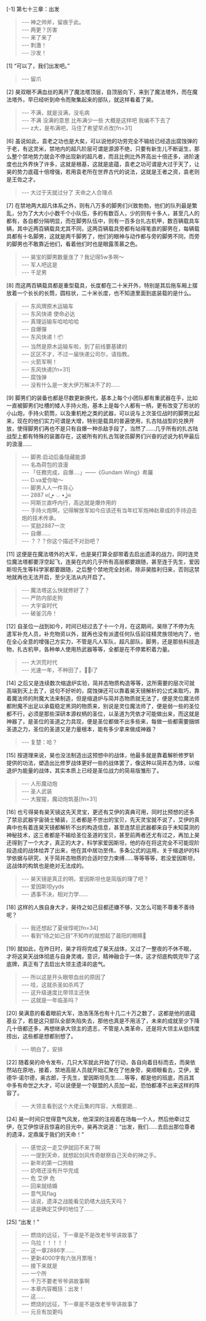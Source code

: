 
[-1] 第七十三章：出发
>--- 神之帅斧，留痕于此。<br>
>--- 两更？厉害<br>
>--- 来了来了<br>
>--- 刺激！<br>
>--- 沙发！<br>

[1] “可以了，我们出发吧。”
>--- 留爪<br>

[2] 昊双眼不满血丝的离开了魔法塔顶层，自顶层向下，来到了魔法塔外，而在魔法塔外，早已经听到命令而聚集起来的部队，就这样看着了昊。
>--- 不满，就是没满，没毛病<br>
>--- 不满  没满的意思  比布满少一些  大概是这样吧  我编不下去了<br>
>--- z大，是布满吧，马住了希望早点改[fn=31]<br>

[6] 虽说如此，袁老之功也是大矣，可以说他的功劳完全不输给已经造出腐蚀弹的于老，有这灵米，禁地内的超凡阶层可谓是源源不绝，只要有新生儿不断诞生，那么整个禁地势力就会不停出现新的超凡者，而且比例比外界高出十倍还多，进阶速度也比外界快了许多，这就是根基，这就是底蕴，袁老之功可谓是大过于天了，让昊的势力底蕴十倍增强，若用袁老所在世界古代的说法，这就是王者之资，袁老则是王佐之才。
>--- 大过于天就过分了  天命之人合理点<br>

[7] 在禁地两大超凡体系之外，则有八万多的脚男们兴致勃勃，他们的队列最是繁乱，分为了大大小小数千个小队伍，多的有数百人，少的则有十多人，甚至几人的都有，各自都分隔明显，而在脚男队伍中，则有一百多台扎古机甲，数百辆载具车辆，其中近两百辆载具尤其不同，这两百辆载具旁都有站得笔直的脚男在，每辆载具都有十名脚男，这就是两千脚男了，他们的眼神与动作都与旁的脚男不同，而旁的脚男也不敢靠近他们，看着他们时也是眼露羡慕之色。
>--- 昊宝的脚男数量涨了？我记得5w多啊～<br>
>--- 军人吧这是<br>
>--- 千足男<br>

[8] 而这两百辆载具都是重型载具，长度都在二十米开外，特别是其后拖车厢上摆放着一个长长的长筒，圆柱状，二十米长度，也不知道里面到底装载的是什么。
>--- 东风牌原木运输车<br>
>--- 东风快递 使命必达<br>
>--- 真理运输车哈哈哈哈<br>
>--- 自爆彈<br>
>--- 东风快递！📦<br>
>--- 当然是原木运输车啦，到了前线要基建的<br>
>--- 区区不才，不过一届快递公司尔，请指教。<br>
>--- 火箭军啊！<br>
>--- 东风快递[fn=31]<br>
>--- 腐蚀弹<br>
>--- 没有什么是一发大伊万解决不了的……<br>

[9] 脚男们的装备也都是尽数更新换代，基本上每个小团队都有重武器在手，比如一直被脚男们吐槽的矮人手持火炮，基本上是每个人都有一柄，更有改变了形状的小山炮，手持火箭筒，以及重机枪之类的武器，可以说与上次圣位战时的脚男比起来，现在的他们实力可谓是大增，特别是载具的普遍使用，扎古陆战型的兑换开放，使得脚男们再也不是只有自爆一种杀敌手段了，当然了……几乎所有的扎古陆战型上都有特殊的装置存在，这被所有的扎古驾驶员脚男们兴奋的述说为机甲最后的浪漫……
>--- 脚男:启动后备隐藏能源<br>
>--- 名為荷包的浪漫<br>
>--- 「任務完成，自爆‥‥」——《Gundam Wing》希羅<br>
>--- D.va爱你呦～<br>
>--- 脚男人人一件背心<br>
>--- 2887 ฅ( ̳• ◡ • ̳)ฅ<br>
>--- 阿斯兰直呼内行，高达就是爆炸用的<br>
>--- 手持火炮啊，记得解放军如今应该还有当年红军炮神赵章成的手持迫击炮的技术传承。<br>
>--- 奖励2887一次<br>
>--- 自爆……<br>
>--- ？？？你这个描述不对劲吧？<br>

[11] 这便是在魔法塔外的大军，也是昊打算全部带着去启出遗泽的战力，同时连灵位魔法塔都要浮空起飞，连昊在内的几乎所有高层都要跟随，甚至连于先生，爱因斯坦先生等科学家都要跟随，之后整个禁地完全封闭，除非昊胜利归来，否则这禁地就再也无法开启，至少无法从内开启了。
>--- 魔法塔这么快就修好了？<br>
>--- 严防内部走狗<br>
>--- 大宇宙时代<br>
>--- 破釜沉舟！<br>

[12] 自圣位一战到如今，时间已经过去了十一个月，在这期间，昊除了不停为先遣军补充人员，补充物资以外，就再也没有派遣任何队伍前往精灵族领地内了，他在全心全意的增强己方实力，不管是凡人军队，超凡部队，脚男，还是那些科技造物，扎古机甲，各种单人使用热武器等等，全都是在不停累积着力量。
>--- 大洪荒时代<br>
>--- 光速一年，不种田了，👴🏻i了<br>

[14] 之后又是连续数次缩退炉实验，简并态物质构造等等，这所需要的层次可就高端到天上去了，说句不好听的，腐蚀弹还可以靠着昊天镜解析的公式来取巧，靠着魔法师的附魔大法来制造，但是缩退炉与简并态物质就无法了，便是灵位魔法师都附魔不出足以承载稳定黑洞的物质来，别说是灵位魔法师了，便是弱一些的圣位都不行，必须是那些深研本源权柄的圣位，以圣道为凭依才可能做出来，而这就是神器了，是圣位的圣道之力具现，便是圣位都做不出多些来，每做一些都需要捆绑圣道之力，圣位的圣道又是力量根本，能有多少拿来做成神器？
>--- 复楚：哈？<br>

[15] 按道理来说，昊也没法制造出这预想中的战体，他最多就是靠着解析修罗斩提供的功法，塑造出比修罗战体更好一些的战体罢了，像这种以简并态为体，以缩退炉为能量的战体，其实本质上已经是圣位战力的简易版雏形了。
>--- 人形魔动炮<br>
>--- 圣人武装<br>
>--- 大猩猩，魔动炮筑基[fn=31]<br>

[16] 也亏得昊有昊天镜这先天灵宝，更还有艾伊的真典可用，同时比预想的还多了禁忌武器宇宙骑士殖装，三者都是不世出的宝贝，先天灵宝就不说了，艾伊的真典中也有着连昊天镜都解析不出的构造信息，甚至连禁忌武器都来自于未知莫测的神秘技术，这三者都是不输给圣位圣道的宝贝，甚至前两者还尤有过之，再加上昊还得到了一个大才，真正的大才，科学家爱因斯坦，他的存在将这完全不可能现阶段造成的战体给弄了出来，他在其中居功至伟，多条公式的运用，关于缩退炉的科学依据与研究，关于简并态物质的合适时空力束缚……等等等等，若没爱因斯坦，这战体的构筑也是绝对无法成的。
>--- 昊天镜是真正的明，爱因斯坦也是简版的理了吧？<br>
>--- 爱因斯坦yyds<br>
>--- 遇事不决，相对力学……<br>

[18] 这样的人族自身大才，昊待之如己目都还嫌不够，又怎么可能不尊重不善待呢？
>--- 我还想起了夏侯惇呢[fn=34]<br>
>--- 看到“待之如己目”不知咋的就想起了晨阳的眼睛👀<br>

[19] 就如此，在昨日时，昊才将将完成了昊天战体，又过了一整夜的不休不眠，才将这昊天战体彻底与自身灵魂，意识，精神融合于一体，这才彻底构筑完毕了这底牌，真正有了去启出大领主遗泽的底气。
>--- 所以这是开头眼带血丝的原因了<br>
>--- 哇，这就杀圣如杀鸡了<br>
>--- 这升级速度比带领主还快<br>
>--- 这就是一年临圣吗？<br>

[20] 昊满意的看着眼前大军，浩浩荡荡也有十几二十万之数了，这都是他的底蕴基业了，若是这只部队全部失陷失去，那他也真是不用活了，未来的成就至少下降几十倍都还多，再想继承大领主的遗志，不管是人类革命，还是将大领主从低纬度捞出，这些都是想都别想了。
>--- 明白了，安排<br>

[22] 随着昊的命令发布，几只大军就此开始了行动，各自向着目标而去，而昊依然站在原地，接着，禁地高层人员就开始汇聚在了他身旁，昊顺眼看去，艾伊，爱德华·诺尔德，奥古郎，于先生，爱因斯坦先生……等等，都是他的班底，而且其中多有命世之大才，可以说便是一个联盟的人员加一起，恐怕都凑不出来这样的阵容了。
>--- 大领主看到这个大佬云集的阵容，大概要跪…<br>

[24] 昊一时间只觉得意气风发，他深深的注视着在场每一个人，然后他牵过艾伊，在艾伊惊讶且惊喜的目光中，昊再次说道：“出发，我们……去启出那位尊者的遗泽，定鼎属于我们的天命！”
>--- 感觉这一走艾伊就回不来了啊<br>
>--- 一提到天命，就想起剑风传奇献祭自己天命的神之手。<br>
>--- 新年的第一口狗粮<br>
>--- 奶塔还没有升华完成<br>
>--- 危 艾伊 危<br>
>--- 回来就结婚<br>
>--- 意气风flag<br>
>--- 话说，遗泽之战能看见奶塔大战先天吗？<br>
>--- 这是确定艾伊的地位了……<br>

[25] “出发！”
>--- 燃烧的远征，下一章是不是改老爷爷讲故事了<br>
>--- 乌拉！！！！！<br>
>--- 这一章2886字……<br>
>--- 更新4000字有六张月票哦！<br>
>--- 接下来就是<br>
>--- 一个所<br>
>--- 千万不要老爷爷讲故事啊<br>
>--- 本章内容概括：出发！<br>
>--- 这……<br>
>--- 燃烧的远征，下一章是不是改老爷爷讲故事了<br>
>--- 元旦有加更吗<br>
